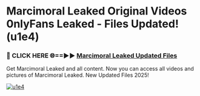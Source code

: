 # Marcimoral Leaked Original Videos 0nlyFans Leaked - Files Updated! (u1e4)

<h3>🔴 CLICK HERE 🌐==►► <a href="https://tinyurl.com/2wckxsce" rel="nofollow">Marcimoral Leaked Updated Files</a></h3>

Get Marcimoral Leaked and all content. Now you can access all videos and pictures of Marcimoral Leaked. New Updated Files 2025!

[![u1e4](https://i.imgur.com/AFduVYN.gif)](https://tinyurl.com/2wckxsce)
